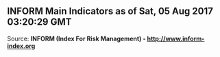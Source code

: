 ## INFORM Main Indicators as of Sat, 05 Aug 2017 03:20:29 GMT

Source: **INFORM (Index For Risk Management) - http://www.inform-index.org**